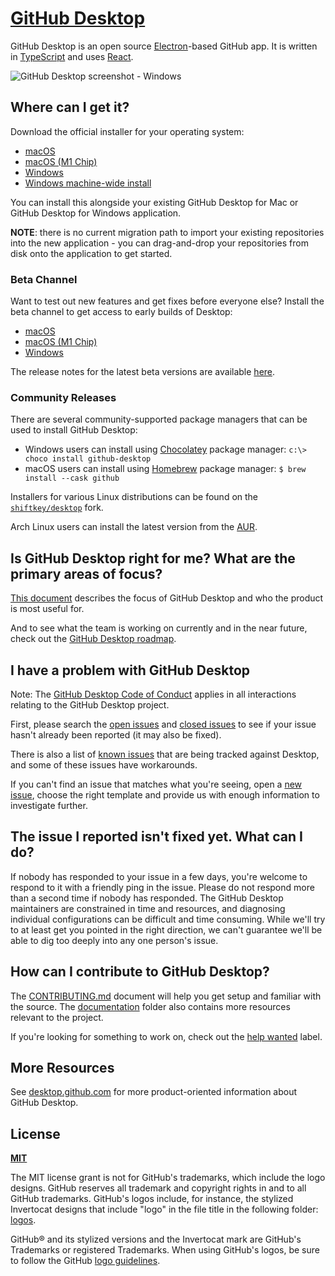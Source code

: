 # [GitHub Desktop](https://desktop.github.com)

GitHub Desktop is an open source [Electron](https://www.electronjs.org/)-based
GitHub app. It is written in [TypeScript](http://www.typescriptlang.org) and
uses [React](https://reactjs.org/).

![GitHub Desktop screenshot - Windows](https://cloud.githubusercontent.com/assets/359239/26094502/a1f56d02-3a5d-11e7-8799-23c7ba5e5106.png)

## Where can I get it?

Download the official installer for your operating system:

 - [macOS](https://central.github.com/deployments/desktop/desktop/latest/darwin)
 - [macOS (M1 Chip)](https://central.github.com/deployments/desktop/desktop/latest/darwin-arm64)
 - [Windows](https://central.github.com/deployments/desktop/desktop/latest/win32)
 - [Windows machine-wide install](https://central.github.com/deployments/desktop/desktop/latest/win32?format=msi)

You can install this alongside your existing GitHub Desktop for Mac or GitHub
Desktop for Windows application.

**NOTE**: there is no current migration path to import your existing
repositories into the new application - you can drag-and-drop your repositories
from disk onto the application to get started.

### Beta Channel

Want to test out new features and get fixes before everyone else? Install the
beta channel to get access to early builds of Desktop:

 - [macOS](https://central.github.com/deployments/desktop/desktop/latest/darwin?env=beta)
 - [macOS (M1 Chip)](https://central.github.com/deployments/desktop/desktop/latest/darwin-arm64?env=beta)
 - [Windows](https://central.github.com/deployments/desktop/desktop/latest/win32?env=beta)
 
The release notes for the latest beta versions are available [here](https://desktop.github.com/release-notes/?env=beta).

### Community Releases

There are several community-supported package managers that can be used to
install GitHub Desktop:
 - Windows users can install using [Chocolatey](https://chocolatey.org/) package manager:
      `c:\> choco install github-desktop`
 - macOS users can install using [Homebrew](https://brew.sh/) package manager:
      `$ brew install --cask github`

Installers for various Linux distributions can be found on the
[`shiftkey/desktop`](https://github.com/shiftkey/desktop) fork.

Arch Linux users can install the latest version from the
[AUR](https://aur.archlinux.org/packages/github-desktop-bin/).

## Is GitHub Desktop right for me? What are the primary areas of focus?

[This document](https://github.com/desktop/desktop/blob/development/docs/process/what-is-desktop.md) describes the focus of GitHub Desktop and who the product is most useful for.

And to see what the team is working on currently and in the near future, check out the [GitHub Desktop roadmap](https://github.com/desktop/desktop/blob/development/docs/process/roadmap.md).

## I have a problem with GitHub Desktop

Note: The [GitHub Desktop Code of Conduct](https://github.com/desktop/desktop/blob/development/CODE_OF_CONDUCT.md) applies in all interactions relating to the GitHub Desktop project.

First, please search the [open issues](https://github.com/desktop/desktop/issues?q=is%3Aopen)
and [closed issues](https://github.com/desktop/desktop/issues?q=is%3Aclosed)
to see if your issue hasn't already been reported (it may also be fixed).

There is also a list of [known issues](https://github.com/desktop/desktop/blob/development/docs/known-issues.md)
that are being tracked against Desktop, and some of these issues have workarounds.

If you can't find an issue that matches what you're seeing, open a [new issue](https://github.com/desktop/desktop/issues/new/choose),
choose the right template and provide us with enough information to investigate
further.

## The issue I reported isn't fixed yet. What can I do?

If nobody has responded to your issue in a few days, you're welcome to respond to it with a friendly ping in the issue. Please do not respond more than a second time if nobody has responded. The GitHub Desktop maintainers are constrained in time and resources, and diagnosing individual configurations can be difficult and time consuming. While we'll try to at least get you pointed in the right direction, we can't guarantee we'll be able to dig too deeply into any one person's issue.

## How can I contribute to GitHub Desktop?

The [CONTRIBUTING.md](./.github/CONTRIBUTING.md) document will help you get setup and
familiar with the source. The [documentation](docs/) folder also contains more
resources relevant to the project.

If you're looking for something to work on, check out the [help wanted](https://github.com/desktop/desktop/issues?q=is%3Aissue+is%3Aopen+label%3A%22help%20wanted%22) label.

## More Resources

See [desktop.github.com](https://desktop.github.com) for more product-oriented
information about GitHub Desktop.

## License

**[MIT](LICENSE)**

The MIT license grant is not for GitHub's trademarks, which include the logo
designs. GitHub reserves all trademark and copyright rights in and to all
GitHub trademarks. GitHub's logos include, for instance, the stylized
Invertocat designs that include "logo" in the file title in the following
folder: [logos](app/static/logos).

GitHub® and its stylized versions and the Invertocat mark are GitHub's
Trademarks or registered Trademarks. When using GitHub's logos, be sure to
follow the GitHub [logo guidelines](https://github.com/logos).
